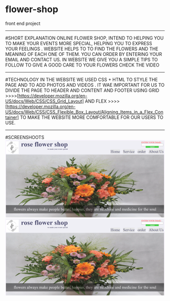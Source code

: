 # flower-shop
 front end project 
 ***********************
 #SHORT EXPLANATION
ONLINE FLOWER SHOP, INTEND TO HELPING YOU TO MAKE YOUR EVENTS MORE SPECIAL, HELPING YOU TO EXPRESS YOUR FEELINGS .
WEBSITE HELPS TO TO FIND THE FLOWERS AND THE MEANING OF EACH ONE OF THEM.
YOU CAN ORDER BY ENTERING YOUR EMAIL AND CONTACT US. 
IN WEBSITE WE GIVE YOU A SIMPLE TIPS TO FOLLOW TO GIVE A GOOD CARE TO YOUR FLOWERS CHECK THE VIDEO
************************
#TECHNOLOGY
IN THE WEBSITE WE USED CSS + HTML TO STYLE THE PAGE AND TO ADD PHOTOS AND VIDEOS .
IT WAE IMPORTANT FOR US TO DIVIDE THE PAGE TO HEADER AND CONTENT AND FOOTER USING 
GRID >>>>[https://developer.mozilla.org/en-US/docs/Web/CSS/CSS_Grid_Layout]
AND
FLEX >>>>[https://developer.mozilla.org/en-US/docs/Web/CSS/CSS_Flexible_Box_Layout/Aligning_Items_in_a_Flex_Container]
TO MAKE THE WEBSITE MORE COMFORTABLE FOR OUR USERS TO USE.
*************************
#SCREENSHOOTS
<img src="https://github.com/Lamyaeltatawy/flower-shop/blob/main/Capture.PNG" width="550/n" margin=20px/>
<img src="https://github.com/Lamyaeltatawy/flower-shop/blob/main/Capture.PNG" width="550/n"/>



